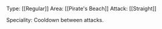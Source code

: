 Type: [[Regular]]
Area: [[Pirate's Beach]]
Attack: [[Straight]]

Speciality: Cooldown between attacks.